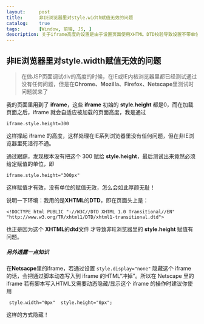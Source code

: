 ```yaml
---
layout: 	post
title: 		非IE浏览器里对style.width赋值无效的问题
catalog: 	true
tags: 		[Window, 前端, JS, ]
description: 关于iframe高度的设置是由于设置页面使用XHTML DTD校验导致设置不带单位的width无效
---
```


## 非IE浏览器里对style.width赋值无效的问题
> 在做JSP页面调试div的高度的时候，在IE或IE内核浏览器里都已经测试通过没有任何问题，但是在**Chrome、Mozilla、Firefox、Netscape**里测试时问题就来了

我的页面里用到了 **iframe**，这些 **iframe** 初始的 **style.height** 都是0，而在加载页面之后，iframe 就会自适应被加载的页面高度，我是通过 

```
iframe.style.height=300
```

这样撑起 iframe 的高度，这样处理在IE系列浏览器里没有任何问题，但在非IE浏览器里死活行不通。

通过跟踪，发现根本没有把这个 300 赋给 **style.height**，最后测试出来竟然必须给定赋值的单位，即 

```
iframe.style.height="300px"
```

这样赋值才有效，没有单位的赋值无效，怎么会如此厚颜无耻！

说明一下环境：我用的是**XHTML**的**DTD**，即在页面头上是：

```
<!DOCTYPE html PUBLIC "-//W3C//DTD XHTML 1.0 Transitional//EN" "http://www.w3.org/TR/xhtml1/DTD/xhtml1-transitional.dtd">
```

也正是因为这个 **XHTML**的**dtd**文件 才导致非IE浏览器里的 **style.height** 赋值有问题。
##### 另外透露一点知识
在**Netsacpe**里的iframe，若通过设置 `style.display="none"` 隐藏这个 iframe 的话，会把通过脚本动态写入到 iframe 的HTML“冲掉”。所以在 Netscape 里的 iframe 若有脚本写入HTML又需要动态隐藏/显示这个 iframe 的操作时建议你使用

```
 style.width="0px"  style.height="0px"; 
```

 这样的方式隐藏！